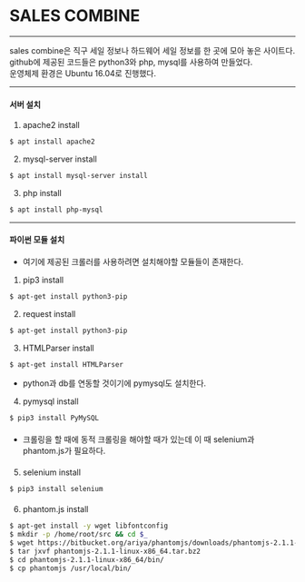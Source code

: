﻿# SALES COMBINE  
*****

sales combine은 직구 세일 정보나 하드웨어 세일 정보를 한 곳에 모아 놓은 사이트다.  
github에 제공된 코드들은 python3와 php, mysql를 사용하여 만들었다.  
운영체제 환경은 Ubuntu 16.04로 진행했다.  
*****
  
  
  
#### 서버 설치  






1.  apache2 install  
```sh
$ apt install apache2
```



2. mysql-server install  
```sh
$ apt install mysql-server install
```


3. php install
```sh
$ apt install php-mysql
```
  
  
*****
   
#### 파이썬 모듈 설치  
  
 - 여기에 제공된 크롤러를 사용하려면 설치해야할 모듈들이 존재한다. 
   
1. pip3 install  
 ```sh
$ apt-get install python3-pip
```
2. request install  
 ```sh
$ apt-get install python3-pip
```
3. HTMLParser install  
 ```sh
$ apt-get install HTMLParser
```
   
- python과 db를 연동할 것이기에 pymysql도 설치한다.  
4. pymysql install  
 ```sh
$ pip3 install PyMySQL
```

####
- 크롤링을 할 때에 동적 크롤링을 해야할 때가 있는데 이 때 selenium과 phantom.js가 필요하다.   
####
####
5. selenium install   
 ```sh
$ pip3 install selenium
```  
####
6. phantom.js install   
 ```sh
$ apt-get install -y wget libfontconfig
$ mkdir -p /home/root/src && cd $_
$ wget https://bitbucket.org/ariya/phantomjs/downloads/phantomjs-2.1.1-linux-x86_64.tar.bz2
$ tar jxvf phantomjs-2.1.1-linux-x86_64.tar.bz2
$ cd phantomjs-2.1.1-linux-x86_64/bin/
$ cp phantomjs /usr/local/bin/ 
```



